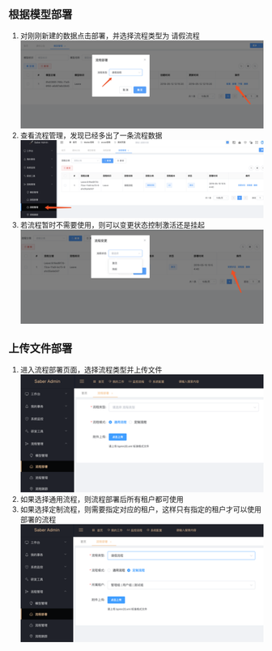 ## 根据模型部署
1. 对刚刚新建的数据点击部署，并选择流程类型为 请假流程
![](../../images/screenshot_1557636259821.png)
2. 查看流程管理，发现已经多出了一条流程数据
![](../../images/screenshot_1557636431755.png)
3. 若流程暂时不需要使用，则可以变更状态控制激活还是挂起
![](../../images/screenshot_1557636543293.png)

## 上传文件部署
1. 进入流程部署页面，选择流程类型并上传文件
![](../../images/screenshot_1581252395685.png)
2. 如果选择通用流程，则流程部署后所有租户都可使用
3. 如果选择定制流程，则需要指定对应的租户，这样只有指定的租户才可以使用部署的流程
![](../../images/screenshot_1581252464490.png)
